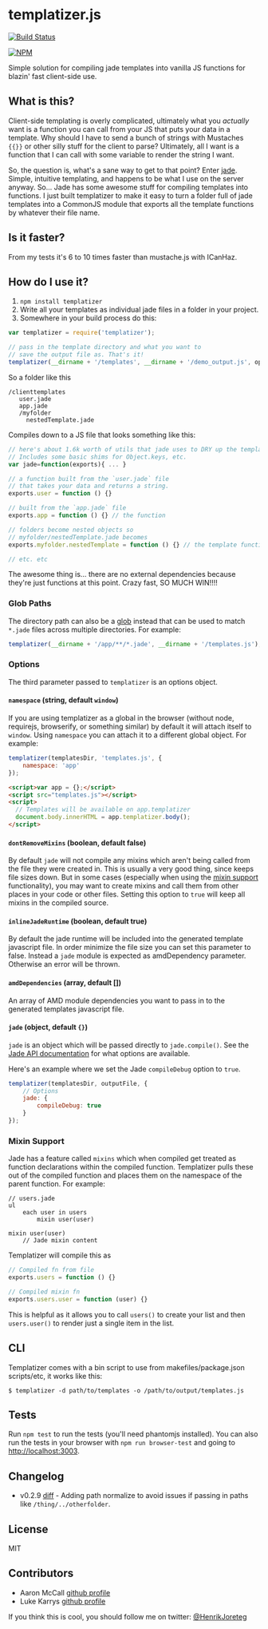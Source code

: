 # templatizer.js

[![Build Status](https://travis-ci.org/HenrikJoreteg/templatizer.png?branch=master)](https://travis-ci.org/HenrikJoreteg/templatizer)

[![NPM](https://nodei.co/npm/templatizer.png?downloads=true)](https://nodei.co/npm/templatizer/)

Simple solution for compiling jade templates into vanilla JS functions for blazin' fast client-side use.

## What is this?

Client-side templating is overly complicated, ultimately what you *actually* want is a function you can call from your JS that puts your data in a template. Why should I have to send a bunch of strings with Mustaches `{{}}` or other silly stuff for the client to parse? Ultimately, all I want is a function that I can call with some variable to render the string I want.

So, the question is, what's a sane way to get to that point? Enter [jade](http://jade-lang.com). Simple, intuitive templating, and happens to be what I use on the server anyway. So... Jade has some awesome stuff for compiling templates into functions. I just built templatizer to make it easy to turn a folder full of jade templates into a CommonJS module that exports all the template functions by whatever their file name.

## Is it faster?
From my tests it's 6 to 10 times faster than mustache.js with ICanHaz.

## How do I use it?

1. `npm install templatizer`
1. Write all your templates as individual jade files in a folder in your project.
1. Somewhere in your build process do this:

```js
var templatizer = require('templatizer');

// pass in the template directory and what you want to
// save the output file as. That's it!
templatizer(__dirname + '/templates', __dirname + '/demo_output.js', options);
```

So a folder like this

```
/clienttemplates
   user.jade
   app.jade
   /myfolder
     nestedTemplate.jade
```

Compiles down to a JS file that looks something like this:

```js
// here's about 1.6k worth of utils that jade uses to DRY up the template code a bit.
// Includes some basic shims for Object.keys, etc.
var jade=function(exports){ ... }

// a function built from the `user.jade` file
// that takes your data and returns a string.
exports.user = function () {}

// built from the `app.jade` file
exports.app = function () {} // the function

// folders become nested objects so
// myfolder/nestedTemplate.jade becomes
exports.myfolder.nestedTemplate = function () {} // the template function

// etc. etc
```

The awesome thing is... there are no external dependencies because they're just functions at this point. Crazy fast, SO MUCH WIN!!!!

### Glob Paths

The directory path can also be a [glob](https://github.com/isaacs/node-glob) instead that can be used to match `*.jade` files across multiple directories. For example:

```js
templatizer(__dirname + '/app/**/*.jade', __dirname + '/templates.js');
```

### Options

The third parameter passed to `templatizer` is an options object.

#### `namespace` (string, default `window`)

If you are using templatizer as a global in the browser (without node, requirejs, browserify, or something similar) by default it will attach itself to `window`. Using `namespace` you can attach it to a different global object. For example:

```js
templatizer(templatesDir, 'templates.js', {
    namespace: 'app'
});
```

```html
<script>var app = {};</script>
<script src="templates.js"></script>
<script>
  // Templates will be available on app.templatizer
  document.body.innerHTML = app.templatizer.body();
</script>
```

#### `dontRemoveMixins` (boolean, default false)

By default `jade` will not compile any mixins which aren't being called from the file they were created in. This is usually a very good thing, since keeps file sizes down. But in some cases (especially when using the [mixin support](#mixin-support) functionality), you may want to create mixins and call them from other places in your code or other files. Setting this option to `true` will keep all mixins in the compiled source.

#### `inlineJadeRuntime` (boolean, default true)

By default the jade runtime will be included into the generated template javascript file. In order minimize the file size you can set this parameter to false. Instead a `jade` module is expected as amdDependency parameter. Otherwise an error will be thrown.

#### `amdDependencies` (array, default [])

An array of AMD module dependencies you want to pass in to the generated templates javascript file. 

#### `jade` (object, default `{}`)

`jade` is an object which will be passed directly to `jade.compile()`. See the [Jade API documentation](http://jade-lang.com/api/) for what options are available.

Here's an example where we set the Jade `compileDebug` option to `true`.

```js
templatizer(templatesDir, outputFile, {
    // Options
    jade: {
        compileDebug: true
    }
});
```

### Mixin Support

Jade has a feature called `mixins` which when compiled get treated as function declarations within the compiled function. Templatizer pulls these out of the compiled function and places them on the namespace of the parent function. For example:

```jade
// users.jade
ul
    each user in users
        mixin user(user)

mixin user(user)
    // Jade mixin content
```

Templatizer will compile this as

```js
// Compiled fn from file
exports.users = function () {}

// Compiled mixin fn
exports.users.user = function (user) {}
```

This is helpful as it allows you to call `users()` to create your list and then `users.user()` to render just a single item in the list.

## CLI

Templatizer comes with a bin script to use from makefiles/package.json scripts/etc, it works like this:

```
$ templatizer -d path/to/templates -o /path/to/output/templates.js
```

## Tests

Run `npm test` to run the tests (you'll need phantomjs installed). You can also run the tests in your browser with `npm run browser-test` and going to [http://localhost:3003](http://localhost:3003).

## Changelog

- v0.2.9 [diff](https://github.com/henrikjoreteg/templatizer/compare/v0.2.8...v0.2.9) - Adding path normalize to avoid issues if passing in paths like `/thing/../otherfolder`.

## License

MIT

## Contributors

- Aaron McCall [github profile](https://github.com/aaronmccall)
- Luke Karrys [github profile](https://github.com/lukekarrys)

If you think this is cool, you should follow me on twitter: [@HenrikJoreteg](http://twitter.com/henrikjoreteg)
